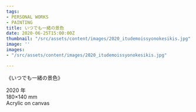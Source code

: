 ```yaml
---
tags:
- PERSONAL WORKS
- PAINTING
title: いつでも一緒の景色
date: 2020-06-25T15:00:00Z
thumbnail: "/src/assets/content/images/2020_itudemoissyonokesikis.jpg"
image: ''
images:
- "/src/assets/content/images/2020_itudemoissyonokesikis.jpg"

---
```

《いつでも一緒の景色》

2020 年  
180×140 mm  
Acrylic on canvas